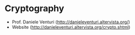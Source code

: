 # Cryptography

- Prof. Daniele Venturi (http://danieleventuri.altervista.org/)
- Website (http://danieleventuri.altervista.org/crypto.shtml)
